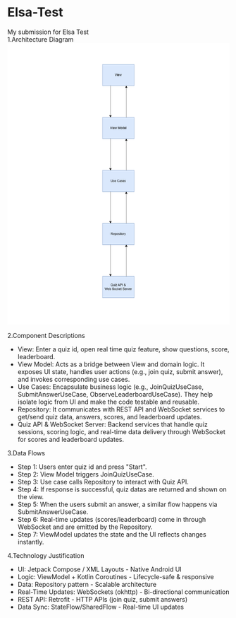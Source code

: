 # Elsa-Test
My submission for Elsa Test  
1.Architecture Diagram  
![Real-Time Quiz Architecture](https://raw.githubusercontent.com/TTN27696/Elsa-Test/main/RealTimeQuiz.png)  

2.Component Descriptions  
- View: Enter a quiz id, open real time quiz feature, show questions, score, leaderboard.
- View Model: Acts as a bridge between View and domain logic. It exposes UI state, handles user actions (e.g., join quiz, submit answer), and invokes corresponding use cases.
- Use Cases: Encapsulate business logic (e.g., JoinQuizUseCase, SubmitAnswerUseCase, ObserveLeaderboardUseCase). They help isolate logic from UI and make the code testable and reusable.
- Repository: It communicates with REST API and WebSocket services to get/send quiz data, answers, scores, and leaderboard updates.
- Quiz API & WebSocket Server: Backend services that handle quiz sessions, scoring logic, and real-time data delivery through WebSocket for scores and leaderboard updates.

3.Data Flows
- Step 1: Users enter quiz id and press "Start".
- Step 2: View Model triggers JoinQuizUseCase.
- Step 3: Use case calls Repository to interact with Quiz API.
- Step 4: If response is successful, quiz datas are returned and shown on the view.
- Step 5: When the users submit an answer, a similar flow happens via SubmitAnswerUseCase.
- Step 6: Real-time updates (scores/leaderboard) come in through WebSocket and are emitted by the Repository.
- Step 7: ViewModel updates the state and the UI reflects changes instantly.

4.Technology Justification
- UI: Jetpack Compose / XML Layouts - Native Android UI
- Logic: ViewModel + Kotlin Coroutines - Lifecycle-safe & responsive
- Data: Repository pattern - Scalable architecture
- Real-Time Updates: WebSockets (okhttp) - Bi-directional communication
- REST API: Retrofit - HTTP APIs (join quiz, submit answers)
- Data Sync: StateFlow/SharedFlow - Real-time UI updates

